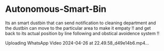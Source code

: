 # Autonomous-Smart-Bin
Its an smart dustbin that can send notification to cleaning department and the dustbin can move to the particular area to make it empaty !! and get back to its actual position by line following and obstical avoidence system !!


Uploading WhatsApp Video 2024-04-26 at 22.49.58_d49e14b6.mp4…

